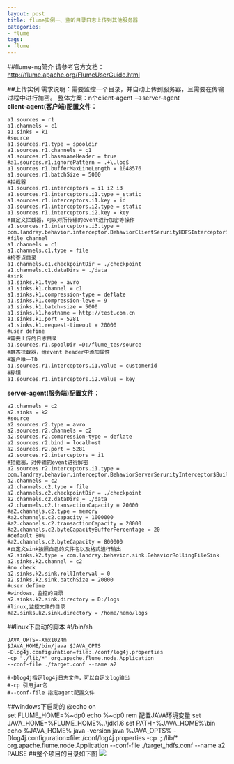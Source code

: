 ```yaml
---
layout: post
title: flume实例一、监听目录日志上传到其他服务器
categories:
- flume
tags:
- flume
---
```

##flume-ng简介
请参考官方文档：http://flume.apache.org/FlumeUserGuide.html

	
   		
##上传实例
需求说明：需要监控一个目录，并自动上传到服务器，且需要在传输过程中进行加密。
整体方案：n个client-agent -->server-agent                            
**client-agent(客户端)配置文件：**

	a1.sources = r1
	a1.channels = c1
	a1.sinks = k1
	#source
	a1.sources.r1.type = spooldir
	a1.sources.r1.channels = c1
	a1.sources.r1.basenameHeader = true
	#a1.sources.r1.ignorePattern = .+\.log$
	a1.sources.r1.bufferMaxLineLength = 1048576
	a1.sources.r1.batchSize = 5000
	#拦截器
	a1.sources.r1.interceptors = i1 i2 i3
	a1.sources.r1.interceptors.i1.type = static
	a1.sources.r1.interceptors.i1.key = id
	a1.sources.r1.interceptors.i2.type = static
	a1.sources.r1.interceptors.i2.key = key
	#自定义拦截器，可以对所传输的event进行加密等操作
	a1.sources.r1.interceptors.i3.type = com.landray.behavior.interceptor.BehaviorClientSerurityHDFSInterceptor$Builder
	#file channel
	a1.channels = c1
	a1.channels.c1.type = file
	#检查点目录
	a1.channels.c1.checkpointDir = ./checkpoint
	a1.channels.c1.dataDirs = ./data
	#sink
	a1.sinks.k1.type = avro
	a1.sinks.k1.channel = c1
	a1.sinks.k1.compression-type = deflate
	a1.sinks.k1.compression-leve = 9
	a1.sinks.k1.batch-size = 5000
	a1.sinks.k1.hostname = http://test.com.cn
	a1.sinks.k1.port = 5281
	a1.sinks.k1.request-timeout = 20000
	#user define
	#需要上传的日志目录
	a1.sources.r1.spoolDir =D:/flume_tes/source
	#静态拦截器，给event header中添加属性
	#客户唯一ID
	a1.sources.r1.interceptors.i1.value = customerid
	#秘钥
	a1.sources.r1.interceptors.i2.value = key
**server-agent(服务端)配置文件：**
		
	a2.channels = c2
	a2.sinks = k2
	#source
	a2.sources.r2.type = avro
	a2.sources.r2.channels = c2
	a2.sources.r2.compression-type = deflate
	a2.sources.r2.bind = localhost
	a2.sources.r2.port = 5281
	a2.sources.r2.interceptors = i1
	#拦截器，对传输的event进行解密
	a2.sources.r2.interceptors.i1.type = com.landray.behavior.interceptor.BehaviorServerSerurityInterceptor$Builder
	a2.channels = c2
	a2.channels.c2.type = file
	a2.channels.c2.checkpointDir = ./checkpoint
	a2.channels.c2.dataDirs = ./data
	a2.channels.c2.transactionCapacity = 20000
	#a2.channels.c2.type = memory
	#a2.channels.c2.capacity = 1000000
	#a2.channels.c2.transactionCapacity = 20000
	#a2.channels.c2.byteCapacityBufferPercentage = 20
	#default 80%
	#a2.channels.c2.byteCapacity = 800000
	#自定义sink按照自己的文件名以及格式进行输出
	a2.sinks.k2.type = com.landray.behavior.sink.BehaviorRollingFileSink
	a2.sinks.k2.channel = c2
	#no check
	a2.sinks.k2.sink.rollInterval = 0
	a2.sinks.k2.sink.batchSize = 20000
	#user define
	#windows，监控的目录
	a2.sinks.k2.sink.directory = D:/logs
	#linux,监控文件的目录
	#a2.sinks.k2.sink.directory = /home/nemo/logs
	
##linux下启动的脚本
   #!/bin/sh
   
	JAVA_OPTS=-Xmx1024m
	$JAVA_HOME/bin/java $JAVA_OPTS 
	-Dlog4j.configuration=file:./conf/log4j.properties 
	-cp "./lib/*" org.apache.flume.node.Application
	--conf-file ./target.conf --name a2
	
	#-Dlog4j指定log4j日志文件，可以自定义log输出
	#-cp 引用jar包
	#--conf-file 指定agent配置文件
##windows下启动的
	@echo on	
	set FLUME_HOME=%~dp0
	echo %~dp0
	rem 配置JAVA环境变量
	set JAVA_HOME=%FLUME_HOME%..\jdk1.6
	set PATH=%JAVA_HOME%\bin
	echo %JAVA_HOME%
	java -version
	java %JAVA_OPTS%
		-Dlog4j.configuration=file:./conf/log4j.properties 
		-cp .;./lib/* org.apache.flume.node.Application 
		--conf-file ./target_hdfs.conf --name a2
	PAUSE
##整个项目的目录如下图
<img src="{{site.iurl}}/2015/3_1.png"/>  

